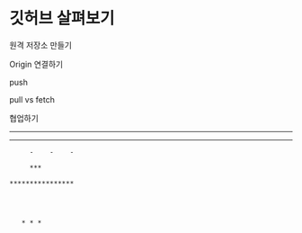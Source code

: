 # 깃허브 살펴보기

원격 저장소 만들기

Origin 연결하기

push

pull vs fetch

협업하기

---


-----------------

         -    -    -
         
         ***
         
    ****************
       
       
       
       
       * * *

